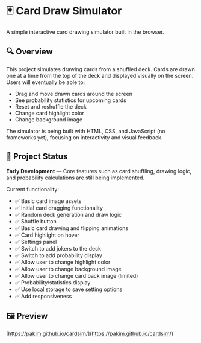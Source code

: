 # 🃏 Card Draw Simulator

A simple interactive card drawing simulator built in the browser.

## 🔍 Overview

This project simulates drawing cards from a shuffled deck. Cards are drawn one at a time from the top of the deck and displayed visually on the screen. Users will eventually be able to:

- Drag and move drawn cards around the screen
- See probability statistics for upcoming cards
- Reset and reshuffle the deck
- Change card highlight color
- Change background image

The simulator is being built with HTML, CSS, and JavaScript (no frameworks yet), focusing on interactivity and visual feedback.

## 🚧 Project Status

**Early Development** — Core features such as card shuffling, drawing logic, and probability calculations are still being implemented.

Current functionality:
- ✅ Basic card image assets
- ✅ Initial card dragging functionality
- ✅ Random deck generation and draw logic
- ✅ Shuffle button
- ✅ Basic card drawing and flipping animations
- ✅ Card highlight on hover
- ✅ Settings panel
- ✅ Switch to add jokers to the deck
- ✅ Switch to add probability display
- ✅ Allow user to change highlight color
- ✅ Allow user to change background image
- ✅ Allow user to change card back image (limited)
- ✅ Probability/statistics display
- ✅ Use local storage to save setting options
- ✅ Add responsiveness

## 🖼️ Preview

[https://pakim.github.io/cardsim/](https://pakim.github.io/cardsim/)


